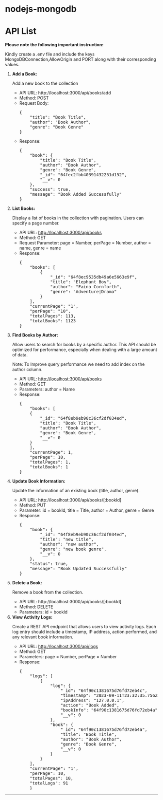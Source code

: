 # nodejs-mongodb

<div class="intro">
    <h1>API List</h1>
    <strong> Please note the following important instruction: </strong>
    <p>Kindly create a .env file and include the keys MongoDBConnection,AllowOrigin and PORT along with their corresponding values.    </p>
    <ol>
        <li><strong>Add a Book:</strong>
            <p>Add a new book to the collection</p>
            <ul>
                <li>API URL: http://localhost:3000/api/books/add</li>
                <li>Method: POST</li>
                <li>Request Body: 
<pre>
{
    "title": "Book Title",
    "author": "Book Author",
    "genre": "Book Genre"
}
</pre>
                        <li>Response: 
<pre>
{
    "book": {
        "title": "Book Title",
        "author": "Book Author",
        "genre": "Book Genre",
        "_id": "64fec2fbb40391432251d152",
        "__v": 0
    },
    "success": true,
    "message": "Book Added Successfully"
}    
</pre>
            </li>
            </ul>
        </li>
        <li><strong>List Books:</strong>
            <p>Display a list of books in the collection with pagination. Users can specify a page number.</p>
            <ul>
                <li>API URL: <a href="http://localhost:3000/api/books/?page=1&perPage=2" target="_blank">http://localhost:3000/api/books</a></li>
                <li>Method: GET</li>
                <li>Request Parameter: page = Number, perPage = Number, author = name, genre = name</li>
                <li>Response: 
<pre>
{
    "books": [
        {
            "_id": "64f8ec9535db49a6e5663e9f",
            "title": "Elephant Boy",
            "author": "Faina Cornforth",
            "genre": "Adventure|Drama"
        }
    ],
    "currentPage": "1",
    "perPage": "10",
    "totalPages": 113,
    "totalBooks": 1123
}
</pre>
                </li>
            </ul>
        </li>
        <li><strong>Find Books by Author:</strong>
            <p>Allow users to search for books by a specific author. This API should be optimized for performance, especially when dealing with a large amount of data.</p>
            <p>Note: To Improve query performance we need to add index on the author column.</p>
            <ul>
                <li>API URL: <a href="http://localhost:3000/api/books/?author=Test" target="_blank">http://localhost:3000/api/books</a></li>
                <li>Method: GET</li>
                <li>Parameters: author = Name</li>
                <li>Response: 
<pre>
{
    "books": [
    {
        "_id": "64f8eb9eb90c36cf2df034ed",
        "title": "Book Title",
        "author": "Book Author",
        "genre": "Book Genre",
        "__v": 0
    }
    ],
    "currentPage": 1,
    "perPage": 10,
    "totalPages": 1,
    "totalBooks": 1
}    
</pre>
                </li>
            </ul>
        </li>
        <li><strong>Update Book Information:</strong>
            <p>Update the information of an existing book (title, author, genre).</p>
            <ul>
                <li>API URL: http://localhost:3000/api/books/[:bookId]</li>
                <li>Method: PUT</li>
                <li>Parameter: id = bookId, title = Title, author = Author, genre = Genre   </li>
                <li>Response: 
<pre>
{
    "book": {
        "_id": "64f8eb9eb90c36cf2df034ed",
        "title": "new title",
        "author": "new author",
        "genre": "new book genre",
        "__v": 0
    },
    "status": true,
    "message": "Book Updated Successfully"
}    
</pre>
                </li>
            </ul>
        </li>
        <li><strong>Delete a Book:</strong>
            <p>Remove a book from the collection.</p>
            <ul>
                <li>API URL: http://localhost:3000/api/books/[:bookId]</li>
                <li>Method: DELETE</li>
                <li>Parameters: id = bookId</li>
            </ul>
        </li>
        <li><strong>View Activity Logs:</strong>
            <p>Create a REST API endpoint that allows users to view activity logs. Each log entry should include a timestamp, IP address, action performed, and any relevant book information.</p>
            <ul>
                <li>API URL: <a href="http://localhost:3000/api/logs/?page=1&perPage=1" target="_blank">http://localhost:3000/api/logs</a></li>
                <li>Method: GET</li>
                <li>Parameters: page = Number, perPage = Number</li>
                <li>Response: 

<pre>
{
    "logs": [
        {
            "log": {
                "_id": "64f90c1381675d76fd72eb4c",
                "timestamp": "2023-09-11T23:32:35.756Z",
                "ipAddress": "127.0.0.1",
                "action": "Book Added",
                "bookInfo": "64f90c1381675d76fd72eb4a",
                "__v": 0
            },
            "book": {
                "_id": "64f90c1381675d76fd72eb4a",
                "title": "Book Title",
                "author": "Book Author",
                "genre": "Book Genre",
                "__v": 0
            }
        }
    ],
    "currentPage": "1",
    "perPage": 10,
    "totalPages": 10,
    "totalLogs": 91
    }
</pre>                
</li>
            </ul>
        </li>
    </ol>
<hr>    
    </div>
    
    